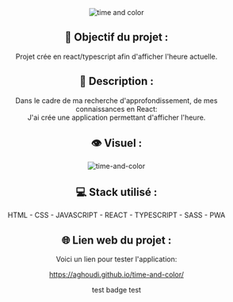 <div align=center><img src="https://user-images.githubusercontent.com/27373255/131218008-2d2edc6a-031a-4295-b0b3-065f4d83d29f.png" alt="time and color"/></div>
<h2 align=center>🎯 Objectif du projet :</h2>
<p align=center>Projet crée en react/typescript afin d'afficher l'heure actuelle.</p>

<h2 align=center>📝 Description :</h2>

<p align=center>Dans le cadre de ma recherche d'approfondissement, de mes connaissances en React:</br>
J'ai crée une application permettant d'afficher l'heure.</p>

<h2 align=center>👁️ Visuel :</h2>
<div align=center><img src="https://user-images.githubusercontent.com/27373255/131218945-28b2b6dc-4f4d-405d-b2a6-84c5c4f8e86d.png" alt="time-and-color"</div>

<h2 align=center>💻 Stack utilisé :</h2>

<p align=center>HTML - CSS - JAVASCRIPT - REACT - TYPESCRIPT - SASS - PWA</p>

<h2 align=center>🌐 Lien web du projet :</h2>

<p align=center>Voici un lien pour tester l'application:

  <a title="https://aghoudi.github.io/time-and-color/" role="link" target="_blank" class="text-bold" rel="noopener noreferrer" href="https://aghoudi.github.io/time-and-color/">https://aghoudi.github.io/time-and-color/</a></p>
test badge test
